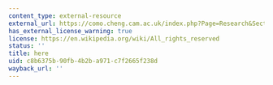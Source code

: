 ```yaml
---
content_type: external-resource
external_url: https://como.cheng.cam.ac.uk/index.php?Page=Research&Section=Weblabs
has_external_license_warning: true
license: https://en.wikipedia.org/wiki/All_rights_reserved
status: ''
title: here
uid: c8b6375b-90fb-4b2b-a971-c7f2665f238d
wayback_url: ''
---
```

